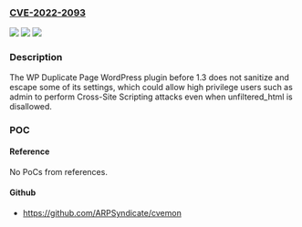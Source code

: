### [CVE-2022-2093](https://cve.mitre.org/cgi-bin/cvename.cgi?name=CVE-2022-2093)
![](https://img.shields.io/static/v1?label=Product&message=WP%20Duplicate%20Page&color=blue)
![](https://img.shields.io/static/v1?label=Version&message=1.3%3C%201.3%20&color=brighgreen)
![](https://img.shields.io/static/v1?label=Vulnerability&message=CWE-79%20Cross-site%20Scripting%20(XSS)&color=brighgreen)

### Description

The WP Duplicate Page WordPress plugin before 1.3 does not sanitize and escape some of its settings, which could allow high privilege users such as admin to perform Cross-Site Scripting attacks even when unfiltered_html is disallowed.

### POC

#### Reference
No PoCs from references.

#### Github
- https://github.com/ARPSyndicate/cvemon

